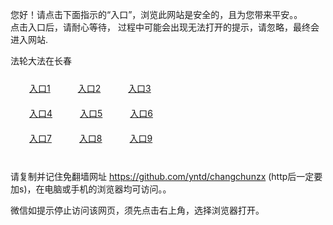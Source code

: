 您好！请点击下面指示的“入口”，浏览此网站是安全的，且为您带来平安。。 <br/>
点击入口后，请耐心等待， 过程中可能会出现无法打开的提示，请忽略，最终会进入网站. </br>

法轮大法在长春<br/>
<div style="padding:10px"><a style="margin:20px" target="_blank" href="https://d3umji99sfdy37.cloudfront.net/2Qpsp?aocutxv" id="ccLink1" rel="nofollow">入口1</a> <a target="_blank" style="margin:20px" href="https://d2vij1ndyel027.cloudfront.net/2Qpsp?rfwsq" id="ccLink2" rel="nofollow">入口2</a> <a style="margin:20px" target="_blank" href="https://d33xtypt6qh5o1.cloudfront.net/2Qpsp?mmpkbgwr" id="ccLink3" rel="nofollow">入口3</a></div>

<div style="padding:10px" ><a style="margin:20px" target="_blank" href="https://d3umji99sfdy37.cloudfront.net/2Qpsp?aocutxv" id="ccLink4" rel="nofollow">入口4</a> <a style="margin:20px" href="https://d2vij1ndyel027.cloudfront.net/2Qpsp?rfwsq" target="_blank" id="ccLink5" rel="nofollow">入口5</a> <a style="margin:20px" href="https://d33xtypt6qh5o1.cloudfront.net/2Qpsp?mmpkbgwr" target="_blank" id="ccLink6" rel="nofollow">入口6</a></div>

<div style="padding:10px"><a style="margin:20px" target="_blank" href="https://d3umji99sfdy37.cloudfront.net/2Qpsp?aocutxv" id="ccLink7" rel="nofollow">入口7</a> <a style="margin:20px" href="https://d2vij1ndyel027.cloudfront.net/2Qpsp?rfwsq" target="_blank" id="ccLink8" rel="nofollow">入口8</a> <a style="margin:20px" target="_blank" href="https://d33xtypt6qh5o1.cloudfront.net/2Qpsp?mmpkbgwr" id="ccLink9" rel="nofollow">入口9</a></div>

<br/>



请复制并记住免翻墙网址 https://github.com/yntd/changchunzx (http后一定要加s)，在电脑或手机的浏览器均可访问。。<br/>

微信如提示停止访问该网页，须先点击右上角，选择浏览器打开。
